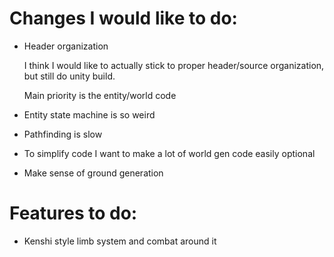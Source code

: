 # Changes I would like to do:

- Header organization

    I think I would like to actually stick to proper header/source organization, but still do unity build.

    Main priority is the entity/world code

- Entity state machine is so weird

- Pathfinding is slow

- To simplify code I want to make a lot of world gen code easily optional

- Make sense of ground generation

# Features to do:

- Kenshi style limb system and combat around it